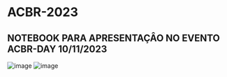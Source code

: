 # ACBR-2023
## NOTEBOOK PARA APRESENTAÇÂO NO EVENTO ACBR-DAY 10/11/2023
![image](https://github.com/mfilipak/ACBR-2023/assets/38990743/b7869d71-680b-4f26-9526-a2c29303cc14)
![image](https://github.com/mfilipak/ACBR-2023/assets/38990743/333934bf-2053-47a9-a4cc-ad4056e198a0)

